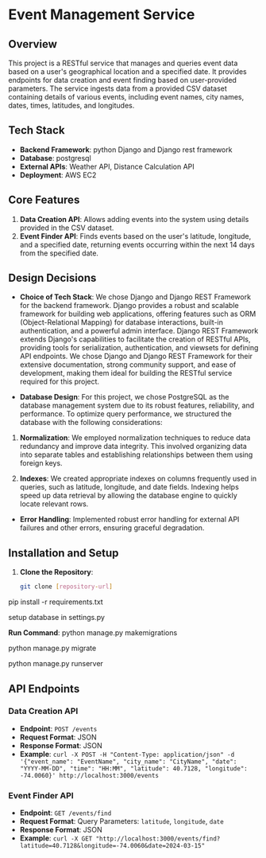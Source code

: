# Event Management Service

## Overview

This project is a RESTful service that manages and queries event data based on a user's geographical location and a specified date. It provides endpoints for data creation and event finding based on user-provided parameters. The service ingests data from a provided CSV dataset containing details of various events, including event names, city names, dates, times, latitudes, and longitudes.

## Tech Stack

- **Backend Framework**: python Django and Django rest framework
- **Database**: postgresql
- **External APIs**: Weather API, Distance Calculation API
- **Deployment**: AWS EC2

## Core Features

1. **Data Creation API**: Allows adding events into the system using details provided in the CSV dataset.
2. **Event Finder API**: Finds events based on the user's latitude, longitude, and a specified date, returning events occurring within the next 14 days from the specified date.

## Design Decisions

- **Choice of Tech Stack**: We chose Django and Django REST Framework for the backend framework. Django provides a robust and scalable framework for building web applications, offering features such as ORM (Object-Relational Mapping) for database interactions, built-in authentication, and a powerful admin interface. Django REST Framework extends Django's capabilities to facilitate the creation of RESTful APIs, providing tools for serialization, authentication, and viewsets for defining API endpoints. We chose Django and Django REST Framework for their extensive documentation, strong community support, and ease of development, making them ideal for building the RESTful service required for this project.

- **Database Design**: For this project, we chose PostgreSQL as the database management system due to its robust features, reliability, and performance. To optimize query performance, we structured the database with the following considerations:

1. **Normalization**: We employed normalization techniques to reduce data redundancy and improve data integrity. This involved organizing data into separate tables and establishing relationships between them using foreign keys.

2. **Indexes**: We created appropriate indexes on columns frequently used in queries, such as latitude, longitude, and date fields. Indexing helps speed up data retrieval by allowing the database engine to quickly locate relevant rows.



- **Error Handling**: Implemented robust error handling for external API failures and other errors, ensuring graceful degradation.

## Installation and Setup

1. **Clone the Repository**: 
   ```bash
   git clone [repository-url]

pip install -r requirements.txt

setup database in settings.py

**Run Command**:
python manage.py makemigrations

python manage.py migrate

python manage.py runserver



## API Endpoints

### Data Creation API

- **Endpoint**: `POST /events`
- **Request Format**: JSON
- **Response Format**: JSON
- **Example**: `curl -X POST -H "Content-Type: application/json" -d '{"event_name": "EventName", "city_name": "CityName", "date": "YYYY-MM-DD", "time": "HH:MM", "latitude": 40.7128, "longitude": -74.0060}' http://localhost:3000/events`

### Event Finder API

- **Endpoint**: `GET /events/find`
- **Request Format**: Query Parameters: `latitude`, `longitude`, `date`
- **Response Format**: JSON
- **Example**: `curl -X GET "http://localhost:3000/events/find?latitude=40.7128&longitude=-74.0060&date=2024-03-15"`






